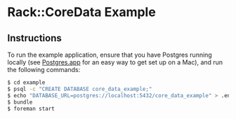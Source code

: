 # Rack::CoreData Example

## Instructions

To run the example application, ensure that you have Postgres running locally (see [Postgres.app](http://postgresapp.com) for an easy way to get set up on a Mac), and run the following commands:

```sh
$ cd example
$ psql -c "CREATE DATABASE core_data_example;"
$ echo "DATABASE_URL=postgres://localhost:5432/core_data_example" > .env
$ bundle
$ foreman start
```

